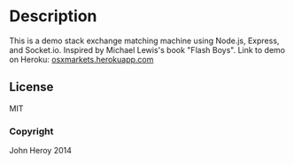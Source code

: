 # Description

This is a demo stack exchange matching machine using Node.js, Express, and Socket.io. Inspired by Michael Lewis's book "Flash Boys". Link to demo on Heroku: [osxmarkets.herokuapp.com](http://osxmarkets.herokuapp.com)

## License

MIT

### Copyright

John Heroy 2014
